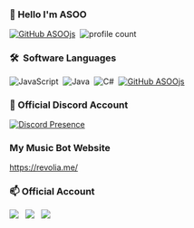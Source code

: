 ### 📛 Hello I'm ASOO 
[![GitHub ASOOjs](https://img.shields.io/github/followers/ASOOjs)](https://github.com/ASOOjs)&nbsp; 
![profile count](https://komarev.com/ghpvc/?username=ASOOjs&color=blue)&nbsp;

### 🛠 &nbsp;Software Languages 
![JavaScript](https://img.shields.io/badge/-JavaScript-020036?style=flat&logo=javascript)&nbsp; 
![Java](https://img.shields.io/badge/-Java-020000?style=flat&logo=Java)&nbsp; 
![C#](https://img.shields.io/badge/-C#-020000?style=flat&logo=C#)&nbsp; 
[![GitHub ASOOjs](https://img.shields.io/github/followers/ASOOjs?label=follow&style=social)](https://github.com/ASOOjs)&nbsp;

### 🌟 Official Discord Account 
[![Discord Presence](https://lanyard-profile-readme.vercel.app/api/621404511218565121 )](https://discord.com/users/621404511218565121)

### My Music Bot Website
https://revolia.me/

### 📫 Official Account 
<a href="https://instagram.com/onr_ardaa"><img src="https://img.shields.io/badge/onr_ardaa-E4405F?style=flat&logo=Instagram&logoColor=white"/></a> &nbsp;
<a href="https://Twitter.com/onr_arda"><img src="https://img.shields.io/badge/onr_arda-E4405F?style=flat&logo=Twitter&logoColor=white"/></a> &nbsp;
<a href="https://open.spotify.com/user/0eg0r3cyvdbdtvwmywwd5g9pk"><img src="https://img.shields.io/badge/ASOO-E4405F?style=flat&logo=spotify&logoColor=white"/></a> &nbsp;



